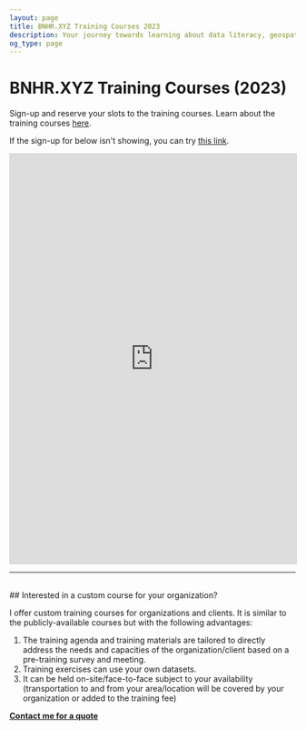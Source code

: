```yaml
---
layout: page
title: BNHR.XYZ Training Courses 2023
description: Your journey towards learning about data literacy, geospatial, and free and open source software starts here.
og_type: page
---
```


# BNHR.XYZ Training Courses (2023)

Sign-up and reserve your slots to the training courses. Learn about the training courses [here]({{site.baseurl}}/courses/2023/).

If the sign-up for below isn't showing, you can try [this link](https://airtable.com/shrPFSSgDPJY1VAgM).

<iframe class="airtable-embed" src="https://airtable.com/embed/appRRlqo6YvUCsfqs/shrlw0dCY0iFWitxA?backgroundColor=cyan" frameborder="0" onmousewheel="" width="100%" height="720" style="background: transparent; border: 1px solid #ccc;"></iframe>

<hr><br>
## Interested in a custom course for your organization?

I offer custom training courses for organizations and clients.  It is similar to the publicly-available courses but with the following advantages:

1. The training agenda and training materials are tailored to directly address the needs and capacities of the organization/client based on a pre-training survey and meeting.
2. Training exercises can use your own datasets.
3. It can be held on-site/face-to-face subject to your availability (transportation to and from your area/location will be covered by your organization or added to the training fee)

<div class="d-flex justify-content-start py-2"><a
    href="{{site.baseurl}}/#contact"
    target="_blank" class="btn btn-lg bg-success col-sm-12 col-md-6" role="button"
    aria-disabled="true"><strong class="text-white">Contact me for a quote</strong></a>
</div> 